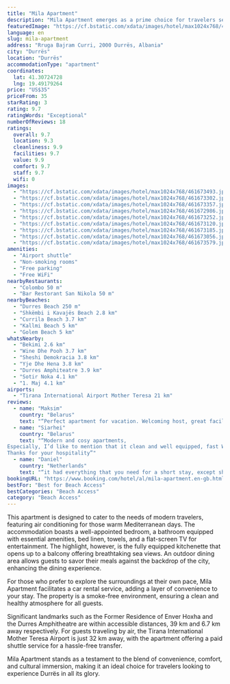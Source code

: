 ```yaml
---
title: "Mila Apartment"
description: "Mila Apartment emerges as a prime choice for travelers seeking comfort and convenience in Durrës."
featuredImage: "https://cf.bstatic.com/xdata/images/hotel/max1024x768/461673493.jpg?k=261d6368de36a14c0a6da985cf8b8fa55fdac461d6b3dda7d35aed794b9bcdf7&o=&hp=1"
language: en
slug: mila-apartment
address: "Rruga Bajram Curri, 2000 Durrës, Albania"
city: "Durrës"
location: "Durrës"
accommodationType: "apartment"
coordinates:
  lat: 41.30724728
  lng: 19.49179264
price: "US$35"
priceFrom: 35
starRating: 3
rating: 9.7
ratingWords: "Exceptional"
numberOfReviews: 18
ratings:
  overall: 9.7
  location: 9.3
  cleanliness: 9.9
  facilities: 9.7
  value: 9.9
  comfort: 9.7
  staff: 9.7
  wifi: 0
images:
  - "https://cf.bstatic.com/xdata/images/hotel/max1024x768/461673493.jpg?k=261d6368de36a14c0a6da985cf8b8fa55fdac461d6b3dda7d35aed794b9bcdf7&o=&hp=1"
  - "https://cf.bstatic.com/xdata/images/hotel/max1024x768/461673302.jpg?k=bdcd89fd3b1dc36a46c14428fe305b45b98630a5115c9ead14b6331a278942db&o=&hp=1"
  - "https://cf.bstatic.com/xdata/images/hotel/max1024x768/461673357.jpg?k=ffa4bff8d8524fcebe63d3b626045c437b2c9af3dbdd566eb82546b5df06bc2c&o=&hp=1"
  - "https://cf.bstatic.com/xdata/images/hotel/max1024x768/461672986.jpg?k=0f8575476ccc07eda5eab5454da0b3f4e54cb1e8fc2d5b90e76ab889df86086d&o=&hp=1"
  - "https://cf.bstatic.com/xdata/images/hotel/max1024x768/461673252.jpg?k=9c712b16bb3cd3ae8930f548d7186c43882be453ceb7a01fc2bf18793b4738f0&o=&hp=1"
  - "https://cf.bstatic.com/xdata/images/hotel/max1024x768/461673120.jpg?k=da3bdc158ae48f1da288eebb3c491985073fa1dbc48258133ec51a5eba0a587f&o=&hp=1"
  - "https://cf.bstatic.com/xdata/images/hotel/max1024x768/461673185.jpg?k=eafe97341730da2c627a326e0ee53f16ec769cf5f117ba0e73e60219a3177702&o=&hp=1"
  - "https://cf.bstatic.com/xdata/images/hotel/max1024x768/461673056.jpg?k=303dc621faeed92de6cc5d315b3422beab0cec7eaabfccf7658fb6bd9b37638a&o=&hp=1"
  - "https://cf.bstatic.com/xdata/images/hotel/max1024x768/461673579.jpg?k=33ca9b38e99e628bfbfab1b9ff42269e793b110ed9e7ebf369f28e3b0c300b6d&o=&hp=1"
amenities:
  - "Airport shuttle"
  - "Non-smoking rooms"
  - "Free parking"
  - "Free WiFi"
nearbyRestaurants:
  - "Colombo 50 m"
  - "Bar Restorant San Nikola 50 m"
nearbyBeaches:
  - "Durres Beach 250 m"
  - "Shkëmbi i Kavajës Beach 2.8 km"
  - "Currila Beach 3.7 km"
  - "Kallmi Beach 5 km"
  - "Golem Beach 5 km"
whatsNearby:
  - "Bekimi 2.6 km"
  - "Wine Dhe Pooh 3.7 km"
  - "Sheshi Demokracia 3.8 km"
  - "Yje Dhe Hena 3.8 km"
  - "Durres Amphiteatre 3.9 km"
  - "Sotir Noka 4.1 km"
  - "1. Maj 4.1 km"
airports:
  - "Tirana International Airport Mother Teresa 21 km"
reviews:
  - name: "Maksim"
    country: "Belarus"
    text: "“Perfect apartment for vacation. Welcoming host, great facilities and location.”"
  - name: "Siarhei"
    country: "Belarus"
    text: "“Modern and cosy apartments,
Especially, I’d like to mention that it clean and well equipped, fast Wi-Fi Host is quite responsive and helped us with different stuff in Durrës and around
Thanks for your hospitality”"
  - name: "Daniel"
    country: "Netherlands"
    text: "“it had everything that you need for a short stay, except shampoos”"
bookingURL: "https://www.booking.com/hotel/al/mila-apartment.en-gb.html?aid=8035640"
bestFor: "Best for Beach Access"
bestCategories: "Beach Access"
category: "Beach Access"
---
```


This apartment is designed to cater to the needs of modern travelers, featuring air conditioning for those warm Mediterranean days. The accommodation boasts a well-appointed bedroom, a bathroom equipped with essential amenities, bed linen, towels, and a flat-screen TV for entertainment. The highlight, however, is the fully equipped kitchenette that opens up to a balcony offering breathtaking sea views. An outdoor dining area allows guests to savor their meals against the backdrop of the city, enhancing the dining experience.

For those who prefer to explore the surroundings at their own pace, Mila Apartment facilitates a car rental service, adding a layer of convenience to your stay. The property is a smoke-free environment, ensuring a clean and healthy atmosphere for all guests.

Significant landmarks such as the Former Residence of Enver Hoxha and the Durres Amphitheatre are within accessible distances, 39 km and 6.7 km away respectively. For guests traveling by air, the Tirana International Mother Teresa Airport is just 32 km away, with the apartment offering a paid shuttle service for a hassle-free transfer.

Mila Apartment stands as a testament to the blend of convenience, comfort, and cultural immersion, making it an ideal choice for travelers looking to experience Durrës in all its glory.